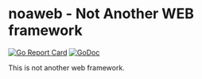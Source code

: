 # noaweb - Not Another WEB framework

[![Go Report Card](https://goreportcard.com/badge/github.com/storvik/noaweb)](https://goreportcard.com/report/github.com/storvik/noawebkillvpn)
[![GoDoc](https://godoc.org/github.com/storvik/noaweb?status.svg)](https://godoc.org/github.com/lib/pqstorvik/noaweb)

This is not another web framework.
